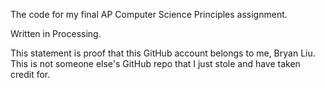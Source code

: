 The code for my final AP Computer Science Principles assignment.

Written in Processing.


This statement is proof that this GitHub account belongs to me, Bryan Liu. This is not someone else's GitHub repo that I just stole and have taken credit for. 
